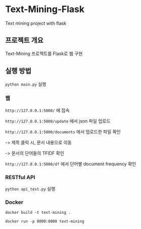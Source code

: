 # Text-Mining-Flask
Text mining project with flask

## 프로젝트 개요
Text-Mining 프로젝트를 Flask로 웹 구현

## 실행 방법
`python main.py` 실행

### 웹
`http://127.0.0.1:5000/` 에 접속

`http://127.0.0.1:5000/update` 에서 json 파일 업로드

`http://127.0.0.1:5000/documents` 에서 업로드한 파일 확인

 -> 제목 클릭 시, 문서 내용으로 이동

 -> 문서의 단어들의 TFIDF 확인 

`http://127.0.0.1:5000/df` 에서 단어별 document frequency 확인

### RESTful API
`python api_test.py` 실행

### Docker

`docker build -t text-mining .` 

`docker run -p 8000:8000 text-mining`

